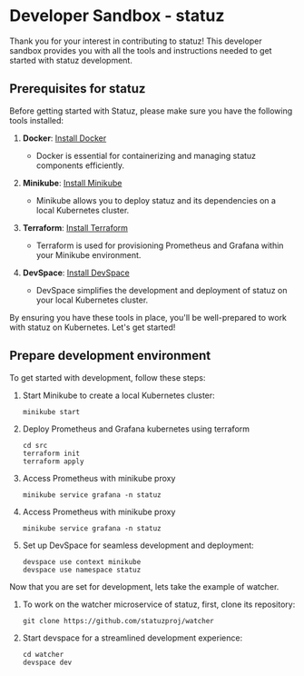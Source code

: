 # Developer Sandbox - statuz 

Thank you for your interest in contributing to statuz! This developer sandbox provides you with all 
the tools and instructions needed to get started with statuz development.

## Prerequisites for statuz

Before getting started with Statuz, please make sure you have the following tools installed:

1. **Docker**: [Install Docker](https://www.docker.com/get-started/)
   - Docker is essential for containerizing and managing statuz components efficiently.

2. **Minikube**: [Install Minikube](https://minikube.sigs.k8s.io/docs/start/)
   - Minikube allows you to deploy statuz and its dependencies on a local Kubernetes cluster.

3. **Terraform**: [Install Terraform](https://developer.hashicorp.com/terraform/downloads)
   - Terraform is used for provisioning Prometheus and Grafana within your Minikube environment.

4. **DevSpace**: [Install DevSpace](https://www.devspace.sh/docs/getting-started/installation)
   - DevSpace simplifies the development and deployment of statuz on your local Kubernetes cluster.

By ensuring you have these tools in place, you'll be well-prepared to work with statuz on Kubernetes. Let's get started!

## Prepare development environment

To get started with development, follow these steps:

1. Start Minikube to create a local Kubernetes cluster:
   ```shell
   minikube start
   ```
2. Deploy Prometheus and Grafana kubernetes using terraform
   ```
   cd src
   terraform init
   terraform apply
   ```
3. Access Prometheus with minikube proxy
   ```shell
   minikube service grafana -n statuz
   ```
4. Access Prometheus with minikube proxy
   ```shell
   minikube service grafana -n statuz
   ```
5. Set up DevSpace for seamless development and deployment: 
   ```shell
   devspace use context minikube
   devspace use namespace statuz
   ```

Now that you are set for development, lets take the example of watcher.
1. To work on the watcher microservice of statuz, first, clone its repository:
   ```shell
   git clone https://github.com/statuzproj/watcher
   ```
2. Start devspace for a streamlined development experience:
   ```shell
   cd watcher
   devspace dev
   ```
